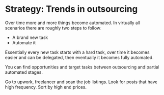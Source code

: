 # Strategy: Trends in outsourcing

Over time more and more things become automated. In virtually all scenarios there are
roughly two steps to follow:
- A brand new task
- Automate it

Essentially every new task starts with a hard task, over time it becomes easier and
can be delegated, then eventually it becomes fully automated.

You can find opportunities and target tasks between outsourcing and partial automated
stages.

Go to upwork, freelancer and scan the job listings. Look for posts that have high
frequency. Sort by high end prices.


